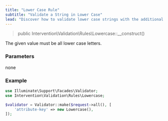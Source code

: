 ```yaml
---
title: "Lower Case Rule"
subtitle: "Validate a String in Lower Case"
lead: "Discover how to validate lower case strings with the additional validation rules of Intervention Validation for your Laravel application."
---
```


> public Intervention\Validation\Rules\Lowercase::__construct()

The given value must be all lower case letters.

### Parameters

none

### Example

```php
use Illuminate\Support\Facades\Validator;
use Intervention\Validation\Rules\Lowercase;

$validator = Validator::make($request->all(), [
    'attribute-key' => new Lowercase(),
]);
```


